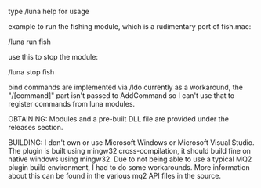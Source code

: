 type /luna help for usage

example to run the fishing module, which is a rudimentary port of fish.mac:

/luna run fish

use this to stop the module:

/luna stop fish

bind commands are implemented via /ldo currently as a workaround, the
"/[command]" part isn't passed to AddCommand so I can't use that to register
commands from luna modules.


OBTAINING:
Modules and a pre-built DLL file are provided under the releases section.

BUILDING:
I don't own or use Microsoft Windows or Microsoft Visual Studio. The plugin is
built using mingw32 cross-compilation, it should build fine on native windows
using mingw32.
Due to not being able to use a typical MQ2 plugin build environment, I had to do
some workarounds. More information about this can be found in the various mq2
API files in the source.
